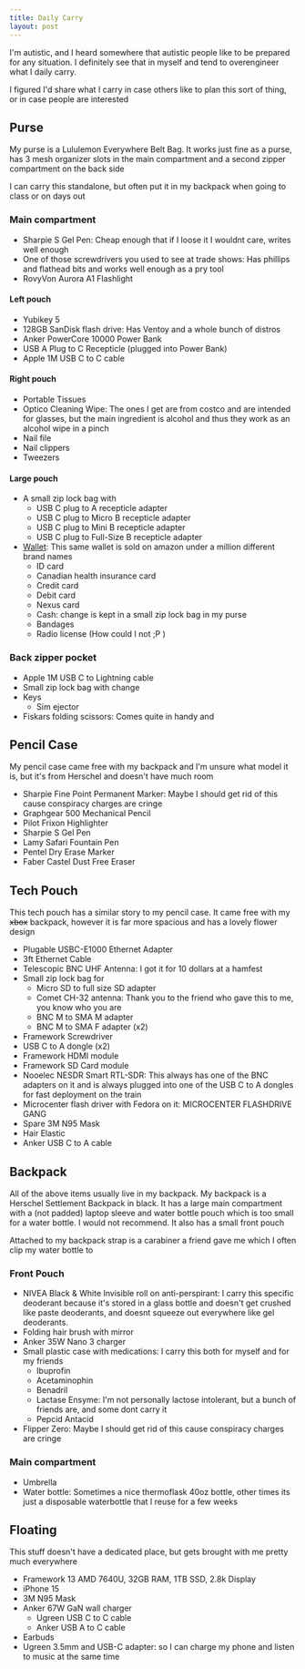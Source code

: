 ```yaml
---
title: Daily Carry
layout: post
---
```


I'm autistic, and I heard somewhere that autistic people like to be prepared for any situation. I definitely see that in myself and tend to overengineer what I daily carry.

I figured I'd share what I carry in case others like to plan this sort of thing, or in case people are interested

## Purse

My purse is a Lululemon Everywhere Belt Bag. It works just fine as a purse, has 3 mesh organizer slots in the main compartment and a second zipper compartment on the back side

I can carry this standalone, but often put it in my backpack when going to class or on days out

### Main compartment

- Sharpie S Gel Pen: Cheap enough that if I loose it I wouldnt care, writes well enough
- One of those screwdrivers you used to see at trade shows: Has phillips and flathead bits and works well enough as a pry tool
- RovyVon Aurora A1 Flashlight

#### Left pouch

- Yubikey 5
- 128GB SanDisk flash drive: Has Ventoy and a whole bunch of distros
- Anker PowerCore 10000 Power Bank
- USB A Plug to C Recepticle (plugged into Power Bank)
- Apple 1M USB C to C cable

#### Right pouch

- Portable Tissues
- Optico Cleaning Wipe: The ones I get are from costco and are intended for glasses, but the main ingredient is alcohol and thus they work as an alcohol wipe in a pinch
- Nail file
- Nail clippers
- Tweezers

#### Large pouch

- A small zip lock bag with
  - USB C plug to A recepticle adapter
  - USB C plug to Micro B recepticle adapter
  - USB C plug to Mini B recepticle adapter
  - USB C plug to Full-Size B recepticle adapter
- [Wallet](https://www.amazon.ca/Minimalist-Ecovision-Blocking-Detachable-D-Shackle/dp/B07ZQ7LN3H): This same wallet is sold on amazon under a million different brand names
  - ID card
  - Canadian health insurance card
  - Credit card
  - Debit card
  - Nexus card
  - Cash: change is kept in a small zip lock bag in my purse
  - Bandages
  - Radio license (How could I not ;P )

### Back zipper pocket

- Apple 1M USB C to Lightning cable
- Small zip lock bag with change
- Keys
  - Sim ejector
- Fiskars folding scissors: Comes quite in handy and

## Pencil Case

My pencil case came free with my backpack and I'm unsure what model it is, but it's from Herschel and doesn't have much room

- Sharpie Fine Point Permanent Marker: Maybe I should get rid of this cause conspiracy charges are cringe
- Graphgear 500 Mechanical Pencil
- Pilot Frixon Highlighter
- Sharpie S Gel Pen
- Lamy Safari Fountain Pen
- Pentel Dry Erase Marker
- Faber Castel Dust Free Eraser

## Tech Pouch

This tech pouch has a similar story to my pencil case. It came free with my ~~xbox~~ backpack, however it is far more spacious and has a lovely flower design

- Plugable USBC-E1000 Ethernet Adapter
- 3ft Ethernet Cable
- Telescopic BNC UHF Antenna: I got it for 10 dollars at a hamfest
- Small zip lock bag for
  - Micro SD to full size SD adapter
  - Comet CH-32 antenna: Thank you to the friend who gave this to me, you know who you are
  - BNC M to SMA M adapter
  - BNC M to SMA F adapter (x2)
- Framework Screwdriver
- USB C to A dongle (x2)
- Framework HDMI module
- Framework SD Card module
- Nooelec NESDR Smart RTL-SDR: This always has one of the BNC adapters on it and is always plugged into one of the USB C to A dongles for fast deployment on the train
- Microcenter flash driver with Fedora on it: MICROCENTER FLASHDRIVE GANG
- Spare 3M N95 Mask
- Hair Elastic
- Anker USB C to A cable

## Backpack

All of the above items usually live in my backpack. My backpack is a Herschel Settlement Backpack in black. It has a large main compartment with a (not padded) laptop sleeve and water bottle pouch which is too small for a water bottle. I would not recommend. It also has a small front pouch

Attached to my backpack strap is a carabiner a friend gave me which I often clip my water bottle to

### Front Pouch

- NIVEA Black & White Invisible roll on anti-perspirant: I carry this specific deoderant because it's stored in a glass bottle and doesn't get crushed like paste deoderants, and doesnt squeeze out everywhere like gel deoderants.
- Folding hair brush with mirror
- Anker 35W Nano 3 charger
- Small plastic case with medications: I carry this both for myself and for my friends
  - Ibuprofin
  - Acetaminophin
  - Benadril
  - Lactase Ensyme: I'm not personally lactose intolerant, but a bunch of friends are, and some dont carry it
  - Pepcid Antacid
- Flipper Zero: Maybe I should get rid of this cause conspiracy charges are cringe

### Main compartment

- Umbrella
- Water bottle: Sometimes a nice thermoflask 40oz bottle, other times its just a disposable waterbottle that I reuse for a few weeks

## Floating

This stuff doesn't have a dedicated place, but gets brought with me pretty much everywhere

- Framework 13 AMD 7640U, 32GB RAM, 1TB SSD, 2.8k Display
- iPhone 15
- 3M N95 Mask
- Anker 67W GaN wall charger
  - Ugreen USB C to C cable
  - Anker USB A to C cable
- Earbuds
- Ugreen 3.5mm and USB-C adapter: so I can charge my phone and listen to music at the same time
